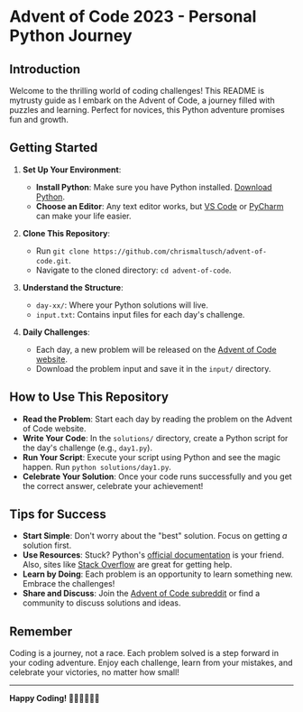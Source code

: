 # Advent of Code 2023 - Personal Python Journey

## Introduction

Welcome to the thrilling world of coding challenges! This README is mytrusty guide as I embark on the Advent of Code, a journey filled with puzzles and learning. Perfect for novices, this Python adventure promises fun and growth.

## Getting Started

1. **Set Up Your Environment**:
   - **Install Python**: Make sure you have Python installed. [Download Python](https://www.python.org/downloads/).
   - **Choose an Editor**: Any text editor works, but [VS Code](https://code.visualstudio.com/) or [PyCharm](https://www.jetbrains.com/pycharm/) can make your life easier.

2. **Clone This Repository**:
   - Run `git clone https://github.com/chrismaltusch/advent-of-code.git`.
   - Navigate to the cloned directory: `cd advent-of-code`.

3. **Understand the Structure**:
   - `day-xx/`: Where your Python solutions will live.
   - `input.txt`: Contains input files for each day's challenge.

4. **Daily Challenges**:
   - Each day, a new problem will be released on the [Advent of Code website](https://adventofcode.com/).
   - Download the problem input and save it in the `input/` directory.

## How to Use This Repository

- **Read the Problem**: Start each day by reading the problem on the Advent of Code website.
- **Write Your Code**: In the `solutions/` directory, create a Python script for the day's challenge (e.g., `day1.py`).
- **Run Your Script**: Execute your script using Python and see the magic happen. Run `python solutions/day1.py`.
- **Celebrate Your Solution**: Once your code runs successfully and you get the correct answer, celebrate your achievement!

## Tips for Success

- **Start Simple**: Don't worry about the "best" solution. Focus on getting *a* solution first.
- **Use Resources**: Stuck? Python's [official documentation](https://docs.python.org/3/) is your friend. Also, sites like [Stack Overflow](https://stackoverflow.com/) are great for getting help.
- **Learn by Doing**: Each problem is an opportunity to learn something new. Embrace the challenges!
- **Share and Discuss**: Join the [Advent of Code subreddit](https://www.reddit.com/r/adventofcode/) or find a community to discuss solutions and ideas.

## Remember

Coding is a journey, not a race. Each problem solved is a step forward in your coding adventure. Enjoy each challenge, learn from your mistakes, and celebrate your victories, no matter how small!

---

**Happy Coding! 🎄👩‍💻🎄👨‍💻**